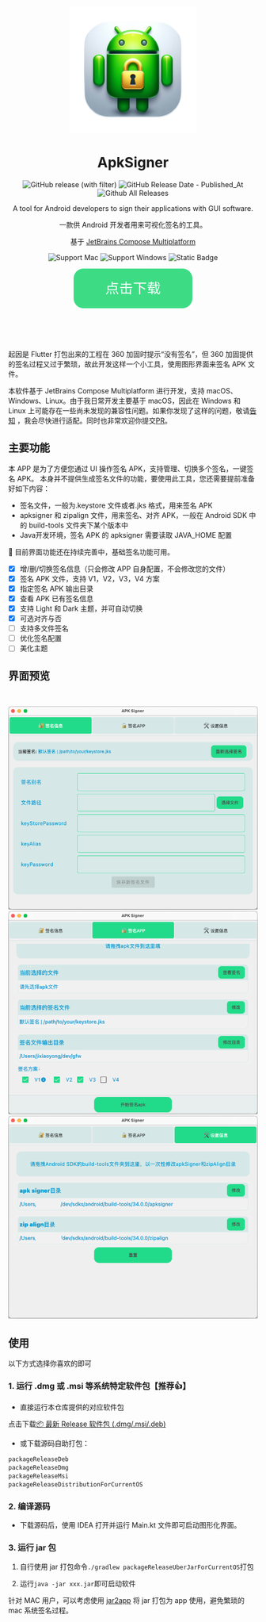 <div align="center">

![icon](./src/main/resources/imgs/icon.png)

# ApkSigner

![GitHub release (with filter)](https://img.shields.io/github/v/release/jixiaoyong/ApkSigner) ![GitHub Release Date - Published_At](https://img.shields.io/github/release-date/jixiaoyong/ApkSigner) ![Github All Releases](https://img.shields.io/github/downloads/jixiaoyong/apksigner/total.svg)

A tool for Android developers to sign their applications with GUI software.

一款供 Android 开发者用来可视化签名的工具。

基于 [JetBrains Compose Multiplatform](https://github.com/JetBrains/compose-multiplatform/)

![Support Mac](https://img.shields.io/badge/Mac-grey?logo=apple)
![Support Windows](https://img.shields.io/badge/Windows-blue?logo=windows)
![Static Badge](https://img.shields.io/badge/Ubuntu-%23E95420?logo=Ubuntu&logoColor=white)

[![download button](./docs/shortscreen/download.svg)](https://github.com/jixiaoyong/ApkSigner/releases)

</div>

<br/>
<br/>
<br/>

起因是 Flutter 打包出来的工程在 360 加固时提示“没有签名”，但 360 加固提供的签名过程又过于繁琐，故此开发这样一个小工具，使用图形界面来签名
APK 文件。

本软件基于 JetBrains Compose Multiplatform 进行开发，支持 macOS、Windows、Linux。由于我日常开发主要基于 macOS，因此在 Windows
和 Linux
上可能存在一些尚未发现的兼容性问题。如果你发现了这样的问题，敬请[告知](https://github.com/jixiaoyong/ApkSigner/issues)
，我会尽快进行适配。同时也非常欢迎你提交[PR](https://github.com/jixiaoyong/ApkSigner/pulls)。

## 主要功能

本 APP 是为了方便您通过 UI 操作签名 APK，支持管理、切换多个签名，一键签名 APK。
本身并不提供生成签名文件的功能，要使用此工具，您还需要提前准备好如下内容：

- 签名文件，一般为.keystore 文件或者.jks 格式，用来签名 APK
- apksigner 和 zipalign 文件，用来签名、对齐 APK，一般在 Android SDK 中的 build-tools 文件夹下某个版本中
- Java开发环境，签名 APK 的 apksigner 需要读取 JAVA_HOME 配置

🚧 目前界面功能还在持续完善中，基础签名功能可用。

- [x] 增/删/切换签名信息（只会修改 APP 自身配置，不会修改您的文件）
- [x] 签名 APK 文件，支持 V1，V2，V3，V4 方案
- [x] 指定签名 APK 输出目录
- [x] 查看 APK 已有签名信息
- [x] 支持 Light 和 Dark 主题，并可自动切换
- [x] 可选对齐与否
- [ ] 支持多文件签名
- [ ] 优化签名配置
- [ ] 美化主题

## 界面预览

<br/>

![sign_info](./docs/shortscreen/sign_info.png)
![sign_app](./docs/shortscreen/sign_app.png)
![sign_settings](./docs/shortscreen/sign_settings.png)

## 使用

以下方式选择你喜欢的即可

### 1. 运行 .dmg 或 .msi 等系统特定软件包【推荐👍】

- 直接运行本仓库提供的对应软件包

点击下载[📦 最新 Release 软件包 (.dmg/.msi/.deb)](https://github.com/jixiaoyong/ApkSigner/releases)

- 或下载源码自助打包：

```groovy
packageReleaseDeb
packageReleaseDmg
packageReleaseMsi
packageReleaseDistributionForCurrentOS
```

### 2. 编译源码

- 下载源码后，使用 IDEA 打开并运行 Main.kt 文件即可启动图形化界面。

### 3. 运行 jar 包

1. 自行使用 jar 打包命令`./gradlew packageReleaseUberJarForCurrentOS`打包

2. 运行`java -jar xxx.jar`即可启动软件

针对 MAC 用户，可以考虑使用 [jar2app](https://github.com/dante-biase/jar2app)
将 jar 打包为 app 使用，避免繁琐的 mac 系统签名过程。
